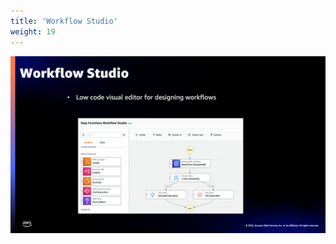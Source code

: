 ```yaml
---
title: 'Workflow Studio'
weight: 19
---
```


![Workflow studio](/static/img/intro/intro-workflow-studio.png)
